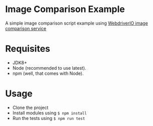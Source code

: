 # Image Comparison Example

A simple image comparison script example using [WebdriverIO image comparison service]

# Requisites

- JDK8+
- Node (recommended to use latest).
- npm (well, that comes with Node).

# Usage

- Clone the project
- Install modules using `$ npm install`
- Run the tests using `$ npm run test`

[webdriverio image comparison service]: https://github.com/wswebcreation/wdio-image-comparison-service
